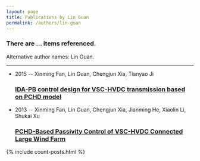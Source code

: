 ```yaml
---
layout: page
title: Publications by Lin Guan
permalink: /authors/lin-guan
---
```


<h3 id="number-posts">There are ... items referenced.</h3>
<p id='info-authors'>Alternative author names: Lin Guan.</p>
<hr />
<ul class="post-list">
<li><span class='post-meta'>2015 -- Xinming Fan, Lin Guan, Chengjun Xia, Tianyao Ji</span><h3><a class='post-link' href="{{ site.baseurl }}/ida-pb-control-design-for-vsc-hvdc-transmission-based-on-pchd-model">IDA-PB control design for VSC-HVDC transmission based on PCHD model</a></h3></li>
<li><span class='post-meta'>2013 -- Xinming Fan, Lin Guan, Chengjun Xia, Jianming He, Xiaolin Li, Shukai Xu</span><h3><a class='post-link' href="{{ site.baseurl }}/pchd-based-passivity-control-of-vsc-hvdc-connected-large-wind-farm">PCHD-Based Passivity Control of VSC-HVDC Connected Large Wind Farm</a></h3></li>

</ul>
{% include count-posts.html %}
